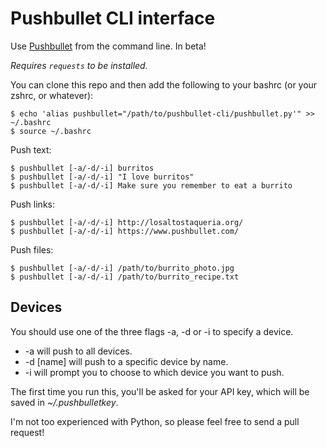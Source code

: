 Pushbullet CLI interface
========================

Use [Pushbullet](https://www.pushbullet.com/) from the command line. In beta!

*Requires `requests` to be installed.*

You can clone this repo and then add the following to your bashrc (or your zshrc, or whatever):

    $ echo 'alias pushbullet="/path/to/pushbullet-cli/pushbullet.py'" >> ~/.bashrc
    $ source ~/.bashrc

Push text:

    $ pushbullet [-a/-d/-i] burritos
    $ pushbullet [-a/-d/-i] "I love burritos"
    $ pushbullet [-a/-d/-i] Make sure you remember to eat a burrito

Push links:

    $ pushbullet [-a/-d/-i] http://losaltostaqueria.org/
    $ pushbullet [-a/-d/-i] https://www.pushbullet.com/

Push files:

    $ pushbullet [-a/-d/-i] /path/to/burrito_photo.jpg
    $ pushbullet [-a/-d/-i] /path/to/burrito_recipe.txt

Devices
-------
You should use one of the three flags -a, -d or -i to specify a device.
* -a will push to all devices.
* -d [name] will push to a specific device by name.
* -i will prompt you to choose to which device you want to push.

The first time you run this, you'll be asked for your API key, which will be saved in *~/.pushbulletkey*.

I'm not too experienced with Python, so please feel free to send a pull request!
